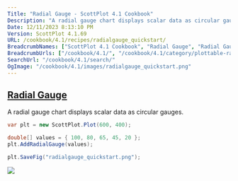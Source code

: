 ```yaml
---
Title: "Radial Gauge - ScottPlot 4.1 Cookbook"
Description: "A radial gauge chart displays scalar data as circular gauges. "
Date: 12/11/2023 8:13:10 PM
Version: ScottPlot 4.1.69
URL: /cookbook/4.1/recipes/radialgauge_quickstart/
BreadcrumbNames: ["ScottPlot 4.1 Cookbook", "Radial Gauge", "Radial Gauge"]
BreadcrumbUrls: ["/cookbook/4.1/", "/cookbook/4.1/category/plottable-radialgauge", "/cookbook/4.1/recipes/radialgauge_quickstart/"]
SearchUrl: "/cookbook/4.1/search/"
OgImage: "/cookbook/4.1/images/radialgauge_quickstart.png"
---
```


<h2><a id='radial-gauge' href='/cookbook/4.1/recipes/radialgauge_quickstart/'>Radial Gauge</a></h2>

A radial gauge chart displays scalar data as circular gauges. 

```cs
var plt = new ScottPlot.Plot(600, 400);

double[] values = { 100, 80, 65, 45, 20 };
plt.AddRadialGauge(values);

plt.SaveFig("radialgauge_quickstart.png");
```

<img src='../../images/radialgauge_quickstart.png' class='d-block mx-auto my-5' />


